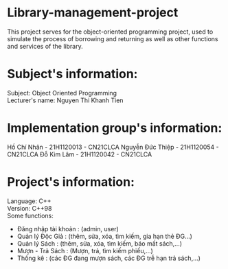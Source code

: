 # Library-management-project
This project serves for the object-oriented programming project, used to simulate the process of borrowing and returning as well as other functions and services of the library.
# Subject's information:
Subject: Object Oriented Programming <br>
Lecturer's name: Nguyen Thi Khanh Tien
# Implementation group's information:
Hồ Chí Nhân - 21H1120013 - CN21CLCA
Nguyễn Đức Thiệp - 21H1120054 - CN21CLCA
Đỗ Kim Lâm - 21H1120042 - CN21CLCA
# Project's information:
Language: C++ <br>
Version: C++98 <br>
Some functions:
+ Đăng nhập tài khoản : (admin, user)
+ Quản lý Độc Giả : (thêm, sửa, xóa, tìm kiếm, gia hạn thẻ ĐG...)
+ Quản lý Sách    : (thêm, sửa, xóa, tìm kiếm, báo mất sách,...)
+ Mượn - Trả Sách : (Mượn, trả, tìm kiếm phiếu,...)
+ Thống kê        : (các ĐG đang mượn sách, các ĐG trễ hạn trả sách,...)
